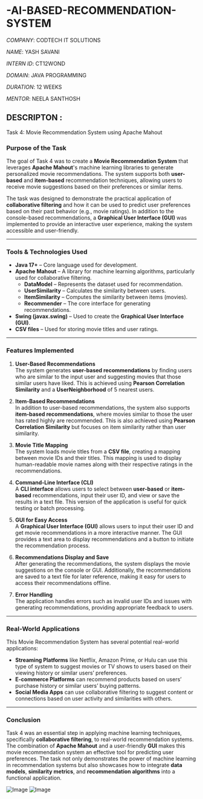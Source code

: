 # -AI-BASED-RECOMMENDATION-SYSTEM

*COMPANY*: CODTECH IT SOLUTIONS

*NAME*: YASH SAVANI

*INTERN ID*: CT12WOND

*DOMAIN*: JAVA PROGRAMMING

*DURATION*: 12 WEEKS

*MENTOR*: NEELA SANTHOSH

## DESCRIPTON :
  Task 4: Movie Recommendation System using Apache Mahout

### **Purpose of the Task**

The goal of Task 4 was to create a **Movie Recommendation System** that leverages **Apache Mahout**'s machine learning libraries to generate personalized movie recommendations. The system supports both **user-based** and **item-based** recommendation techniques, allowing users to receive movie suggestions based on their preferences or similar items.

The task was designed to demonstrate the practical application of **collaborative filtering** and how it can be used to predict user preferences based on their past behavior (e.g., movie ratings). In addition to the console-based recommendations, a **Graphical User Interface (GUI)** was implemented to provide an interactive user experience, making the system accessible and user-friendly.

---

### **Tools & Technologies Used**

- **Java 17+** – Core language used for development.
- **Apache Mahout** – A library for machine learning algorithms, particularly used for collaborative filtering.
  - **DataModel** – Represents the dataset used for recommendation.
  - **UserSimilarity** – Calculates the similarity between users.
  - **ItemSimilarity** – Computes the similarity between items (movies).
  - **Recommender** – The core interface for generating recommendations.
- **Swing (javax.swing)** – Used to create the **Graphical User Interface (GUI)**.
- **CSV files** – Used for storing movie titles and user ratings.

---

### **Features Implemented**

1. **User-Based Recommendations**  
   The system generates **user-based recommendations** by finding users who are similar to the input user and suggesting movies that those similar users have liked. This is achieved using **Pearson Correlation Similarity** and a **UserNeighborhood** of 5 nearest users.

2. **Item-Based Recommendations**  
   In addition to user-based recommendations, the system also supports **item-based recommendations**, where movies similar to those the user has rated highly are recommended. This is also achieved using **Pearson Correlation Similarity** but focuses on item similarity rather than user similarity.

3. **Movie Title Mapping**  
   The system loads movie titles from a **CSV file**, creating a mapping between movie IDs and their titles. This mapping is used to display human-readable movie names along with their respective ratings in the recommendations.

4. **Command-Line Interface (CLI)**  
   A **CLI interface** allows users to select between **user-based** or **item-based** recommendations, input their user ID, and view or save the results in a text file. This version of the application is useful for quick testing or batch processing.

5. **GUI for Easy Access**  
   A **Graphical User Interface (GUI)** allows users to input their user ID and get movie recommendations in a more interactive manner. The GUI provides a text area to display recommendations and a button to initiate the recommendation process.

6. **Recommendations Display and Save**  
   After generating the recommendations, the system displays the movie suggestions on the console or GUI. Additionally, the recommendations are saved to a text file for later reference, making it easy for users to access their recommendations offline.

7. **Error Handling**  
   The application handles errors such as invalid user IDs and issues with generating recommendations, providing appropriate feedback to users.

---

### **Real-World Applications**

This Movie Recommendation System has several potential real-world applications:

- **Streaming Platforms** like Netflix, Amazon Prime, or Hulu can use this type of system to suggest movies or TV shows to users based on their viewing history or similar users’ preferences.
- **E-commerce Platforms** can recommend products based on users’ purchase history or similar users’ buying patterns.
- **Social Media Apps** can use collaborative filtering to suggest content or connections based on user activity and similarities with others.

---

### **Conclusion**

Task 4 was an essential step in applying machine learning techniques, specifically **collaborative filtering**, to real-world recommendation systems. The combination of **Apache Mahout** and a user-friendly **GUI** makes this movie recommendation system an effective tool for predicting user preferences. The task not only demonstrates the power of machine learning in recommendation systems but also showcases how to integrate **data models**, **similarity metrics**, and **recommendation algorithms** into a functional application.


![Image](https://github.com/user-attachments/assets/bc7486e8-1f3e-4bd6-80c9-52932cc839ab)
![Image](https://github.com/user-attachments/assets/d58e5e45-5d22-4f0b-8f07-6fe79c1dca4f)
